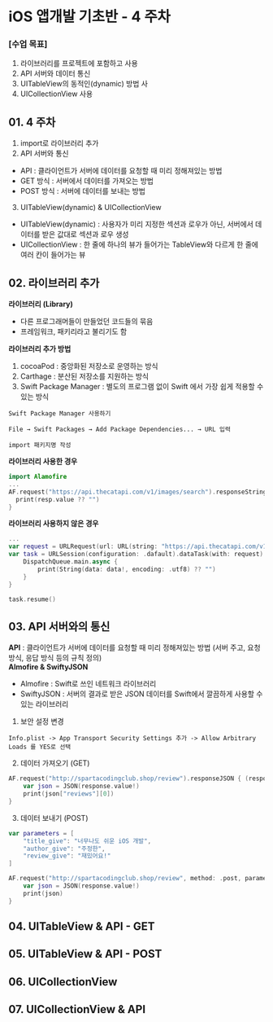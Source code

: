 # iOS 앱개발 기초반 - 4 주차

### [수업 목표]
1. 라이브러리를 프로젝트에 포함하고 사용
2. API 서버와 데이터 통신
3. UITableView의 동적인(dynamic) 방법 사
4. UICollectionView 사용

## 01. 4 주차
1. import로 라이브러리 추가
2. API 서버와 통신
- API : 클라이언트가 서버에 데이터를 요청할 때 미리 정해져있는 방법
- GET 방식 : 서버에서 데이터를 가져오는 방법
- POST 방식 : 서버에 데이터를 보내는 방법
3. UITableView(dynamic) & UICollectionView
- UITableView(dynamic) : 사용자가 미리 지정한 섹션과 로우가 아닌, 서버에서 데이터를 받은 값대로 섹션과 로우 생성
- UICollectionView : 한 줄에 하나의 뷰가 들어가는 TableView와 다르게 한 줄에 여러 칸이 들어가는 뷰

## 02. 라이브러리 추가
**라이브러리 (Library)** <br>
- 다른 프로그래머들이 만들었던 코드들의 묶음
- 프레임워크, 패키리라고 불리기도 함

**라이브러리 추가 방법** <br>
1. cocoaPod : 중앙화된 저장소로 운영하는 방식
2. Carthage : 분산된 저장소를 지원하는 방식
3. Swift Package Manager : 별도의 프로그램 없이 Swift 에서 가장 쉽게 적용할 수 있는 방식

```
Swift Package Manager 사용하기

File → Swift Packages → Add Package Dependencies... → URL 입력

import 패키지명 작성
```

**라이브러리 사용한 경우**

```swift
import Alamofire
...
AF.request("https://api.thecatapi.com/v1/images/search").responseString { (resp) in
  print(resp.value ?? "")
}
```

**라이브러리 사용하지 않은 경우**

```swift
...
var request = URLRequest(url: URL(string: "https://api.thecatapi.com/v1/images/search")!)
var task = URLSession(configuration: .dafault).dataTask(with: request) { (data, response, error) in
    DispatchQueue.main.async {
        print(String(data: data!, encoding: .utf8) ?? "")
    }  
}

task.resume()
```

## 03. API 서버와의 통신
**API** : 클라이언트가 서버에 데이터를 요청할 때 미리 정해져있는 방법 (서버 주고, 요청 방식, 응답 방식 등의 규칙 정의) <br>
**Almofire & SwiftyJSON** <br>
- Almofire : Swift로 쓰인 네트워크 라이브러리
- SwiftyJSON : 서버의 결과로 받은 JSON 데이터를 Swift에서 깔끔하게 사용할 수 있는 라이브러리

1. 보안 설정 변경
```
Info.plist -> App Transport Security Settings 추가 -> Allow Arbitrary Loads 를 YES로 선택
```

2. 데이터 가져오기 (GET)

```swift
AF.request("http://spartacodingclub.shop/review").responseJSON { (response) in
    var json = JSON(response.value!)
    print(json["reviews"][0])
}
```

3. 데이터 보내기 (POST)

```swift
var parameters = [
    "title_give": "너무나도 쉬운 iOS 개발",
    "author_give": "주정한",
    "review_give": "재밌어요!"
]

AF.request("http://spartacodingclub.shop/review", method: .post, parameters: parameters).responseJSON { (response) in
    var json = JSON(response.value!)
    print(json)
}
```

## 04. UITableView & API - GET

## 05. UITableView & API - POST

## 06. UICollectionView

## 07. UICollectionView & API
